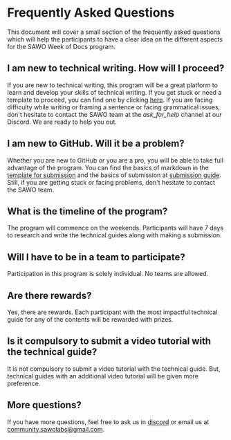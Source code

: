 # Frequently Asked Questions

This document will cover a small section of the frequently asked questions which will help the participants to have a clear idea on the different aspects for the SAWO Week of Docs program.

## I am new to technical writing. How will I proceed?

If you are new to technical writing, this program will be a great platform to learn and develop your skills of technical writing. If you get stuck or need a template to proceed, you can find one by clicking [here](https://github.com/Sawo-Community/Sawo-Docs/blob/main/Template-for-Guides/README.md). If you are facing difficulty while writing or framing a sentence or facing grammatical issues, don't hesitate to contact the SAWO team at the *ask_for_help* channel at our Discord. We are ready to help you out.

## I am new to GitHub. Will it be a problem?

Whether you are new to GitHub or you are a pro, you will be able to take full advantage of the program. You can find the basics of markdown in the [template for submission](https://github.com/Sawo-Community/Sawo-Docs/blob/main/Template-for-Guides/README.md) and the basics of submission at [submission guide](https://github.com/Sawo-Community/Sawo-Docs/blob/main/Template-for-Guides/Submission-Guide.md). Still, if you are getting stuck or facing problems, don't hesitate to contact the SAWO team.

## What is the timeline of the program?

The program will commence on the weekends. Participants will have 7 days to research and write the technical guides along with making a submission. 

## Will I have to be in a team to participate?

Participation in this program is solely individual. No teams are allowed.

## Are there rewards?

Yes, there are rewards. Each participant with the most impactful technical guide for any of the contents will be rewarded with prizes.

## Is it compulsory to submit a video tutorial with the technical guide?

It is not compulsory to submit a video tutorial with the technical guide. But, technical guides with an additional video tutorial will be given more preference.

## More questions?

If you have more questions, feel free to ask us in [discord](https://discord.gg/TpnCfMUE5P) or email us at community.sawolabs@gmail.com.
